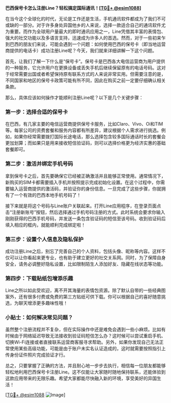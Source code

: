 **巴西保号卡怎么注册Line？轻松搞定国际通讯！[[TG💪+ @esim1088](https://t.me/s/esim1088)]**

在当今这个全球化的时代，无论是工作还是生活，手机通讯软件都成为了我们不可或缺的一部分。对于许多身处异国他乡的人来说，选择一款适合自己的通讯软件尤为重要。而作为全球用户量最大的即时通讯应用之一，Line凭借其丰富的表情包、强大的社交功能以及多语言支持，迅速成为许多人的首选。然而，对于一些初来乍到巴西的朋友们来说，可能会遇到一个问题：如何使用巴西的保号卡（即当地运营商提供的电话卡）成功注册Line呢？今天，我们就来详细讲解一下这个问题。

首先，让我们了解一下什么是“保号卡”。保号卡是巴西各大电信运营商为用户提供的一种服务，它允许用户在更换设备或丢失手机后继续保留原有的电话号码。这对于经常需要出国或者希望保持原有联系方式的人来说非常实用。但需要注意的是，不同国家和地区的保号卡政策可能有所不同，因此在购买之前一定要仔细确认相关条款。

那么，具体应该如何操作才能顺利注册Line呢？以下是几个关键步骤：

### 第一步：选择合适的保号卡

在巴西，有几家主要的电信运营商提供保号卡服务，比如Claro、Vivo、Oi和TIM等。每家公司的资费套餐和服务内容都有所差异，建议根据个人需求进行挑选。例如，如果你经常需要拨打国际长途电话，那么选择包含较多国际通话时长的套餐会更加划算；而如果只是用来接收短信验证码，则可以选择价格更为经济实惠的基础套餐即可。

### 第二步：激活并绑定手机号码

拿到保号卡之后，首先要确保它已经被正确激活并且能够正常使用。通常情况下，新购买的SIM卡都需要插入手机并按照提示完成初始化设置。在这个过程中，你需要输入运营商提供的激活码，并验证你的身份信息。一旦完成了这些步骤，你就拥有了一个有效的巴西本地手机号码了！

接下来就是将这个号码与Line账户关联起来。打开Line应用程序，在登录页面点击“注册新账号”按钮，然后选择通过手机号码注册的方式。此时系统会要求你输入刚刚获得的巴西手机号码，并发送一条包含验证码的短信至该号码。收到验证码后填入相应的框内，就能顺利完成绑定啦！

### 第三步：设置个人信息及隐私保护

成功注册Line之后，别忘了完善自己的个人资料，包括头像、昵称等内容。这样不仅可以让你看起来更专业，也有助于建立更好的社交关系网。同时，为了保障自身安全，请务必调整好隐私设置，比如限制陌生人添加好友、隐藏在线状态等功能。

### 第四步：下载贴纸包增添乐趣

Line之所以如此受欢迎，离不开其海量的表情包资源。除了默认自带的一些经典图案外，还有很多付费或免费的第三方贴纸可供下载。你可以根据自己的喜好随意挑选，为聊天增添更多趣味性哦！

### 小贴士：如何解决常见问题？

虽然整个注册流程并不复杂，但在实际操作中还是难免会遇到一些小麻烦。比如有时候由于网络延迟导致无法接收到验证码短信怎么办？这时候可以尝试重启手机、切换Wi-Fi连接或者直接联系运营商客服寻求帮助。另外，如果你发现自己无法正常使用某些高级功能，可能是由于账户未实名认证造成的，这时就需要按照指引上传身份证件照片完成验证才行。

总之，只要掌握了正确的方法，并且耐心地一步步去执行，相信每一位朋友都能够轻松地利用巴西保号卡注册Line。这不仅能让大家随时随地保持联系，还能体验到这款应用带来的无限乐趣。希望大家都能尽快融入新的环境，享受美好的异国生活！

[[TG💪+ @esim1088](https://t.me/s/esim1088) ![Image](https://i.postimg.cc/4NQfJmqS/Snipaste-2025-05-13-00-14-12.png)]